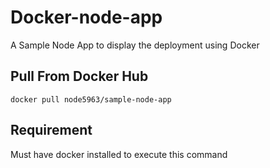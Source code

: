 # Docker-node-app

A Sample Node App to display the deployment using Docker

## Pull From Docker Hub

```
docker pull node5963/sample-node-app
```

## Requirement

Must have docker installed to execute this command

